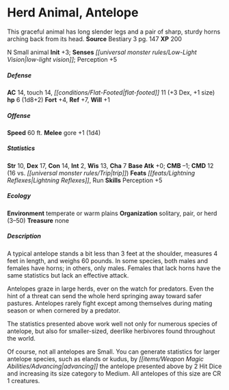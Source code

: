 ﻿---
cssclass: [monsters]
title1: Herd Animal, Antelope
desc_short: This graceful animal has long slender legs and a pair of sharp, sturdy
  horns arching back from its head.
title2: Antelope
CR: 1/2
sources:
- name: Bestiary 3
  page: 147
  link: http://paizo.com/products/btpy8odu?Pathfinder-Roleplaying-Game-Bestiary-3
XP: 200
alignment: N
size: Small
type: animal
initiative:
  bonus: 3
senses:
  low-light vision: true
AC:
  AC: 14
  touch: 14
  flat_footed: 11
  components:
    dex: 3
    size: 1
HP:
  HP: 6
  long: 1d8+2
saves:
  fort: 4
  ref: 7
  will: 1
speeds:
  base: 60
attacks:
  melee:
  - - text: gore +1 (1d4)
      entries:
      - - damage: 1d4
      attack: gore
      bonus:
      - 1
ability_scores:
  STR: 10
  DEX: 17
  CON: 14
  INT: 2
  WIS: 13
  CHA: 7
BAB: 0
CMB: -1
CMD: 12
CMD_other: 16 vs. trip
feats:
- name: Lightning Reflexes
- is_bonus: true
  name: Run
skills:
  Perception: 5
ecology:
  environment: temperate or warm plains
  organization: solitary, pair, or herd (3-50)
  treasure_type: none
desc_long: |-
  A typical antelope stands a bit less than 3 feet at the shoulder, measures 4 feet in length, and weighs 60 pounds. In some species, both males and females have horns; in others, only males. Females that lack horns have the same statistics but lack an effective attack.

  Antelopes graze in large herds, ever on the watch for predators. Even the hint of a threat can send the whole herd springing away toward safer pastures. Antelopes rarely fight except among themselves during mating season or when cornered by a predator.

  The statistics presented above work well not only for numerous species of antelope, but also for smaller-sized, deerlike herbivores found throughout the world.

  Of course, not all antelopes are Small. You can generate statistics for larger antelope species, such as elands or kudus, by advancing the antelope presented above by 2 Hit Dice and increasing its size category to Medium. All antelopes of this size are CR 1 creatures.

---

# Herd Animal, Antelope
This graceful animal has long slender legs and a pair of sharp, sturdy horns arching back from its head.
**Source** Bestiary 3 pg. 147
**XP** 200

N Small animal
**Init** +3; **Senses** _[[universal monster rules/Low-Light Vision|low-light vision]]_; Perception +5

##### Defense

**AC** 14, touch 14, _[[conditions/Flat-Footed|flat-footed]]_ 11 (+3 Dex, +1 size)
**hp** 6 (1d8+2)
**Fort** +4, **Ref** +7, **Will** +1

##### Offense
**Speed** 60 ft.
**Melee** gore +1 (1d4)

##### Statistics
**Str** 10, **Dex** 17, **Con** 14, **Int** 2, **Wis** 13, **Cha** 7
**Base Atk** +0; **CMB** –1; **CMD** 12 (16 vs. _[[universal monster rules/Trip|trip]]_)
**Feats** _[[feats/Lightning Reflexes|Lightning Reflexes]]_, Run
**Skills** Perception +5

##### Ecology

**Environment** temperate or warm plains
**Organization** solitary, pair, or herd (3–50)
**Treasure** none

##### Description

A typical antelope stands a bit less than 3 feet at the shoulder, measures 4 feet in length, and weighs 60 pounds. In some species, both males and females have horns; in others, only males. Females that lack horns have the same statistics but lack an effective attack.

Antelopes graze in large herds, ever on the watch for predators. Even the hint of a threat can send the whole herd springing away toward safer pastures. Antelopes rarely fight except among themselves during mating season or when cornered by a predator.

The statistics presented above work well not only for numerous species of antelope, but also for smaller-sized, deerlike herbivores found throughout the world.

Of course, not all antelopes are Small. You can generate statistics for larger antelope species, such as elands or kudus, by _[[items/Weapon Magic Abilities/Advancing|advancing]]_ the antelope presented above by 2 Hit Dice and increasing its size category to Medium. All antelopes of this size are CR 1 creatures.